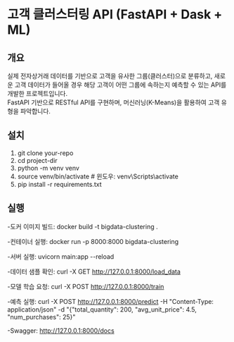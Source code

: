 # 고객 클러스터링 API (FastAPI + Dask + ML)

## 개요
실제 전자상거래 데이터를 기반으로 고객을 유사한 그룹(클러스터)으로 분류하고, 새로운 고객 데이터가 들어올 경우 해당 고객이 어떤 그룹에 속하는지 예측할 수 있는 API를 개발한 프로젝트입니다.  
FastAPI 기반으로 RESTful API를 구현하며, 머신러닝(K-Means)을 활용하여 고객 유형을 파악합니다.

## 설치
1. git clone your-repo
2. cd project-dir
3. python -m venv venv
4. source venv/bin/activate  # 윈도우: venv\Scripts\activate
5. pip install -r requirements.txt

## 실행
-도커 이미지 빌드:
docker build -t bigdata-clustering .

-컨테이너 실행:
docker run -p 8000:8000 bigdata-clustering

-서버 실행:
uvicorn main:app --reload

-데이터 샘플 확인:
curl -X GET http://127.0.0.1:8000/load_data

-모델 학습 요청:
curl -X POST http://127.0.0.1:8000/train

-예측 실행:
curl -X POST http://127.0.0.1:8000/predict -H "Content-Type: application/json" -d "{\"total_quantity\": 200, \"avg_unit_price\": 4.5, \"num_purchases\": 25}"

-Swagger:
http://127.0.0.1:8000/docs
